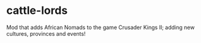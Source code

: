 # cattle-lords
Mod that adds African Nomads to the game Crusader Kings II; adding new cultures, provinces and events!
